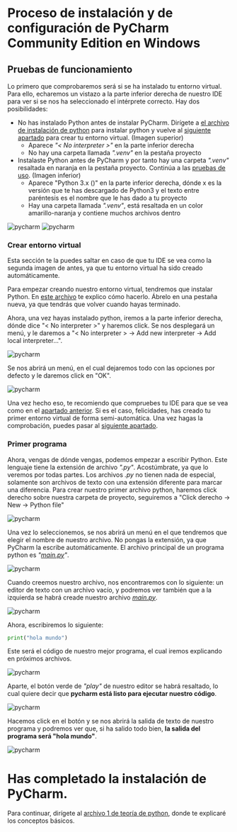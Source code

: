 # Proceso de instalación y de configuración de PyCharm Community Edition en Windows

## Pruebas de funcionamiento

Lo primero que comprobaremos será si se ha instalado tu entorno virtual. Para ello, echaremos un vistazo a la parte inferior derecha de nuestro IDE para ver si se nos ha seleccionado el intérprete correcto. Hay dos posibilidades:

- No has instalado Python antes de instalar PyCharm. Dirígete a [el archivo de instalación de python](#crear-entorno-virtual) para instalar python y vuelve al [siguiente apartado](#crear-entorno-virtual) para crear tu entorno virtual. (Imagen superior)
  - Aparece *"< No interpreter >"* en la parte inferior derecha
  - No hay una carpeta llamada *".venv"* en la pestaña proyecto
- Instalaste Python antes de PyCharm y por tanto hay una carpeta *".venv"* resaltada en naranja en la pestaña proyecto. Continúa a las [pruebas de uso](#primer-programa). (Imagen inferior)
  - Aparece "Python 3.x ()" en la parte inferior derecha, dónde x es la versión que te has descargado de Python3 y el texto entre paréntesis es el nombre que le has dado a tu proyecto
  - Hay una carpeta llamada *".venv"*, está resaltada en un color amarillo-naranja y contiene muchos archivos dentro

<div>
<img src="../../img/jb/pycharm/startup/pycharm5.png" alt="pycharm" width="auto"/>
<img src="../../img/jb/pycharm/test/test3.png" alt="pycharm" width="auto"/>
<div\>

### Crear entorno virtual

Esta sección te la puedes saltar en caso de que tu IDE se vea como la segunda imagen de antes, ya que tu entorno virtual ha sido creado automáticamente.

Para empezar creando nuestro entorno virtual, tendremos que instalar Python. En [este archivo](../../py/install.md) te explico cómo hacerlo. Ábrelo en una pestaña nueva, ya que tendrás que volver cuando hayas terminado.

Ahora, una vez hayas instalado python, iremos a la parte inferior derecha, dónde dice "< No interpreter >" y haremos click. Se nos desplegará un menú, y le daremos a "< No interpreter > -> Add new interpreter -> Add local interpreter...".

<img src="../../img/jb/pycharm/venv/pycharmvenv1.png" alt="pycharm" width="auto"/>

Se nos abrirá un menú, en el cual dejaremos todo con las opciones por defecto y le daremos click en "OK".

<img src="../../img/jb/pycharm/venv/pycharmvenv2.png" alt="pycharm" width="auto"/>

Una vez hecho eso, te recomiendo que compruebes tu IDE para que se vea como en el [apartado anterior](#pruebas-de-funcionamiento). Si es el caso, felicidades, has creado tu primer entorno virtual de forma semi-automática. Una vez hagas la comprobación, puedes pasar al [siguiente apartado](#primer-programa).

### Primer programa

Ahora, vengas de dónde vengas, podemos empezar a escribir Python. Este lenguaje tiene la extensión de archivo *".py"*. Acostúmbrate, ya que lo veremos por todas partes. Los archivos *.py* no tienen nada de especial, solamente son archivos de texto con una extensión diferente para marcar una diferencia. Para crear nuestro primer archivo python, haremos click derecho sobre nuestra carpeta de proyecto, seguiremos a "Click derecho -> New -> Python file"

<img src="../../img/jb/pycharm/test/test1.png" alt="pycharm" width="auto"/>

Una vez lo seleccionemos, se nos abrirá un menú en el que tendremos que elegir el nombre de nuestro archivo. No pongas la extensión, ya que PyCharm la escribe automáticamente. El archivo principal de un programa python es *"[main.py](../../../../main.md)"*.

<img src="../../img/jb/pycharm/test/test2.png" alt="pycharm" width="auto"/>

Cuando creemos nuestro archivo, nos encontraremos con lo siguiente: un editor de texto con un archivo vacío, y podremos ver también que a la izquierda se habrá creade nuestro archivo *[main.py](../../../../main.md)*.

<img src="../../img/jb/pycharm/test/test3.png" alt="pycharm" width="auto"/>

Ahora, escribiremos lo siguiente:

```python
print("hola mundo")
```

Este será el código de nuestro mejor programa, el cual iremos explicando en próximos archivos.

<img src="../../img/jb/pycharm/test/test4.png" alt="pycharm" width="auto"/>

Aparte, el botón verde de *"play"* de nuestro editor se habrá resaltado, lo cual quiere decir que **pycharm está listo para ejecutar nuestro código**. 

<img src="../../img/jb/pycharm/test/test5.png" alt="pycharm" width="auto"/>

Hacemos click en el botón y se nos abrirá la salida de texto de nuestro programa y podremos ver que, si ha salido todo bien, **la salida del programa será "hola mundo"**.

<img src="../../img/jb/pycharm/test/test6.png" alt="pycharm" width="auto"/>

# Has completado la instalación de PyCharm.
Para continuar, dirígete al [archivo 1 de teoría de python](../../../bloque1/001_variables.md), donde te explicaré los conceptos básicos.
